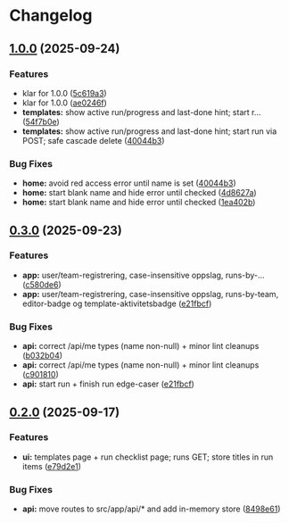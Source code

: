 # Changelog

## [1.0.0](https://github.com/calamondino/Deployment-Checklist/compare/deploy-checklists-0.3.0...deploy-checklists-1.0.0) (2025-09-24)


### Features

* klar for 1.0.0 ([5c619a3](https://github.com/calamondino/Deployment-Checklist/commit/5c619a3509bfb9f67f970a1c811b76af3f3f5cbe))
* klar for 1.0.0 ([ae0246f](https://github.com/calamondino/Deployment-Checklist/commit/ae0246f99e4479e498a09d43f032666d092937ae))
* **templates:** show active run/progress and last-done hint; start r… ([54f7b0e](https://github.com/calamondino/Deployment-Checklist/commit/54f7b0ef95c596bbdea0aba0909d45150af98a97))
* **templates:** show active run/progress and last-done hint; start run via POST; safe cascade delete ([40044b3](https://github.com/calamondino/Deployment-Checklist/commit/40044b3be580aefc7256981dd25407cc83029534))


### Bug Fixes

* **home:** avoid red access error until name is set ([40044b3](https://github.com/calamondino/Deployment-Checklist/commit/40044b3be580aefc7256981dd25407cc83029534))
* **home:** start blank name and hide error until checked ([4d8627a](https://github.com/calamondino/Deployment-Checklist/commit/4d8627a53d026247d9cbc7a6b6cbbbba41134da0))
* **home:** start blank name and hide error until checked ([1ea402b](https://github.com/calamondino/Deployment-Checklist/commit/1ea402b81905cbc8044b15cfd0386876a5dab118))

## [0.3.0](https://github.com/calamondino/Deployment-Checklist/compare/deploy-checklists-0.2.0...deploy-checklists-0.3.0) (2025-09-23)


### Features

* **app:** user/team-registrering, case-insensitive oppslag, runs-by-… ([c580de6](https://github.com/calamondino/Deployment-Checklist/commit/c580de6fa4147a95ae8eeb820bd61ff23fd3412a))
* **app:** user/team-registrering, case-insensitive oppslag, runs-by-team, editor-badge og template-aktivitetsbadge ([e21fbcf](https://github.com/calamondino/Deployment-Checklist/commit/e21fbcf15d3c6296f70697732341ab6a7f8fd650))


### Bug Fixes

* **api:** correct /api/me types (name non-null) + minor lint cleanups ([b032b04](https://github.com/calamondino/Deployment-Checklist/commit/b032b044769185c42778ca7614d409552b67c17f))
* **api:** correct /api/me types (name non-null) + minor lint cleanups ([c901810](https://github.com/calamondino/Deployment-Checklist/commit/c9018107654f07d0422d1b6d02b09b40298f7445))
* **api:** start run + finish run edge-caser ([e21fbcf](https://github.com/calamondino/Deployment-Checklist/commit/e21fbcf15d3c6296f70697732341ab6a7f8fd650))

## [0.2.0](https://github.com/calamondino/Deployment-Checklist/compare/deploy-checklists-0.1.0...deploy-checklists-0.2.0) (2025-09-17)


### Features

* **ui:** templates page + run checklist page; runs GET; store titles in run items ([e79d2e1](https://github.com/calamondino/Deployment-Checklist/commit/e79d2e19547e4efc95d34824aa305c6d050cc183))


### Bug Fixes

* **api:** move routes to src/app/api/* and add in-memory store ([8498e61](https://github.com/calamondino/Deployment-Checklist/commit/8498e6122e569d264bed7518fd0c8846524ba65a))
